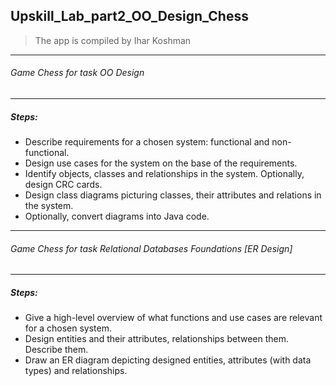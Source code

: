  Upskill_Lab_part2_OO_Design_Chess
-------------------
> The app is compiled by Ihar Koshman
***
###### Game Chess for task OO Design
***

##### Steps:

- Describe requirements for a chosen system: functional and non-functional.
- Design use cases for the system on the base of the requirements.
- Identify objects, classes and relationships in the system. Optionally, design CRC cards.
- Design class diagrams picturing classes, their attributes and relations in the system.
- Optionally, convert diagrams into Java code.

***
###### Game Chess for task Relational Databases Foundations [ER Design]
***

##### Steps:

- Give a high-level overview of what functions and use cases are relevant for a chosen system.
- Design entities and their attributes, relationships between them. Describe them.
- Draw an ER diagram depicting designed entities, attributes (with data types) and relationships.

